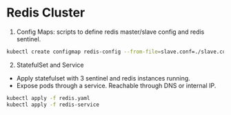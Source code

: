 # Redis Cluster

1. Config Maps: scripts to define redis master/slave config and redis sentinel.
```bash
kubectl create configmap redis-config --from-file=slave.conf=./slave.conf --from-file=master.conf=./master.conf --from-file=sentinel.conf=./sentinel.conf --from-file=init.sh=./init.sh --from-file=sentinel.sh=./sentinel.sh --dry-run=client -o yaml > redis-configmap.yaml
```

2. StatefulSet and Service

- Apply statefulset with 3 sentinel and redis instances running.
- Expose pods through a service. Reachable through DNS or internal IP.
```bash
kubectl apply -f redis.yaml
kubectl apply -f redis-service
```

